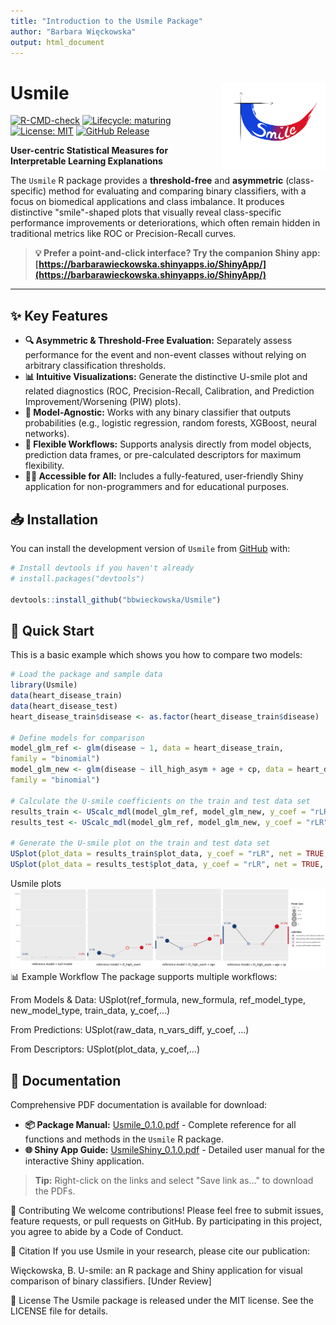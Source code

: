 ```yaml
---
title: "Introduction to the Usmile Package"
author: "Barbara Więckowska"
output: html_document
---
```

# Usmile <img src="man/figures/logo.png" align="right" height="139" />

<!--
Status badges - Update these links once you set up CI/CD and a release!
-->
[![R-CMD-check](https://github.com/bbwieckowska/Usmile/actions/workflows/R-CMD-check.yaml/badge.svg)](https://github.com/bbwieckowska/Usmile/actions/workflows/R-CMD-check.yaml)
[![Lifecycle: maturing](https://img.shields.io/badge/lifecycle-maturing-blue.svg)](https://lifecycle.r-lib.org/articles/stages.html)
[![License: MIT](https://img.shields.io/badge/License-MIT-yellow.svg)](https://opensource.org/licenses/MIT)
[![GitHub Release](https://img.shields.io/github/release/bbwieckowska/Usmile.svg)](https://GitHub.com/bbwieckowska/Usmile/releases/)
<!-- [![CRAN status](https://www.r-pkg.org/badges/version/Usmile)](https://CRAN.R-project.org/package=Usmile) -->
<!-- [![DOI](https://zenodo.org/badge/DOI/.../.svg)](https://doi.org/...) -->

**User-centric Statistical Measures for Interpretable Learning Explanations**

The `Usmile` R package provides a **threshold-free** and **asymmetric** (class-specific) method for evaluating and comparing binary classifiers, with a focus on biomedical applications and class imbalance. It produces distinctive "smile"-shaped plots that visually reveal class-specific performance improvements or deteriorations, which often remain hidden in traditional metrics like ROC or Precision-Recall curves.

> **💡 Prefer a point-and-click interface? Try the companion Shiny app: [https://barbarawieckowska.shinyapps.io/ShinyApp/](https://barbarawieckowska.shinyapps.io/ShinyApp/)**

---

## ✨ Key Features

*   **🔍 Asymmetric & Threshold-Free Evaluation:** Separately assess performance for the event and non-event classes without relying on arbitrary classification thresholds.
*   **📊 Intuitive Visualizations:** Generate the distinctive U-smile plot and related diagnostics (ROC, Precision-Recall, Calibration, and Prediction Improvement/Worsening (PIW) plots).
*   **🤖 Model-Agnostic:** Works with any binary classifier that outputs probabilities (e.g., logistic regression, random forests, XGBoost, neural networks).
*   **🔧 Flexible Workflows:** Supports analysis directly from model objects, prediction data frames, or pre-calculated descriptors for maximum flexibility.
*   **👩‍💻 Accessible for All:** Includes a fully-featured, user-friendly Shiny application for non-programmers and for educational purposes.

## 📥 Installation

You can install the development version of `Usmile` from [GitHub](https://github.com/bbwieckowska/Usmile) with:

```r
# Install devtools if you haven't already
# install.packages("devtools")

devtools::install_github("bbwieckowska/Usmile")
```

## :rocket: Quick Start 
This is a basic example which shows you how to compare two models:
```r
# Load the package and sample data
library(Usmile)
data(heart_disease_train)
data(heart_disease_test)
heart_disease_train$disease <- as.factor(heart_disease_train$disease)

# Define models for comparison
model_glm_ref <- glm(disease ~ 1, data = heart_disease_train, 
family = "binomial")
model_glm_new <- glm(disease ~ ill_high_asym + age + cp, data = heart_disease_train, 
family = "binomial")

# Calculate the U-smile coefficients on the train and test data set
results_train <- UScalc_mdl(model_glm_ref, model_glm_new, y_coef = "rLR")
results_test <- UScalc_mdl(model_glm_ref, model_glm_new, y_coef = "rLR", dataset = heart_disease_test, testing=TRUE)

# Generate the U-smile plot on the train and test data set
USplot(plot_data = results_train$plot_data, y_coef = "rLR", net = TRUE, crit = 2)
USplot(plot_data = results_test$plot_data, y_coef = "rLR", net = TRUE, crit = 2)
```
Usmile plots <img src="man/figures/quickstart_plot.png"/>
:bar_chart: Example Workflow
The package supports multiple workflows:

From Models & Data: USplot(ref_formula, new_formula, ref_model_type, new_model_type, train_data, y_coef,...)

From Predictions: USplot(raw_data, n_vars_diff, y_coef, ...)

From Descriptors: USplot(plot_data, y_coef,...)

## 📖 Documentation

Comprehensive PDF documentation is available for download:

- **📦 Package Manual:** [Usmile_0.1.0.pdf](Usmile_0.1.0.pdf) - Complete reference for all functions and methods in the `Usmile` R package.
- **🌐 Shiny App Guide:** [UsmileShiny_0.1.0.pdf](UsmileShiny_0.1.0.pdf) - Detailed user manual for the interactive Shiny application.

> **Tip:** Right-click on the links and select "Save link as..." to download the PDFs.

:handshake: Contributing
We welcome contributions! Please feel free to submit issues, feature requests, or pull requests on GitHub. By participating in this project, you agree to abide by a Code of Conduct.

:scroll: Citation
If you use Usmile in your research, please cite our publication:

Więckowska, B. U-smile: an R package and Shiny application for visual comparison of binary classifiers. [Under Review]

:page_facing_up: License
The Usmile package is released under the MIT license. See the LICENSE file for details.
